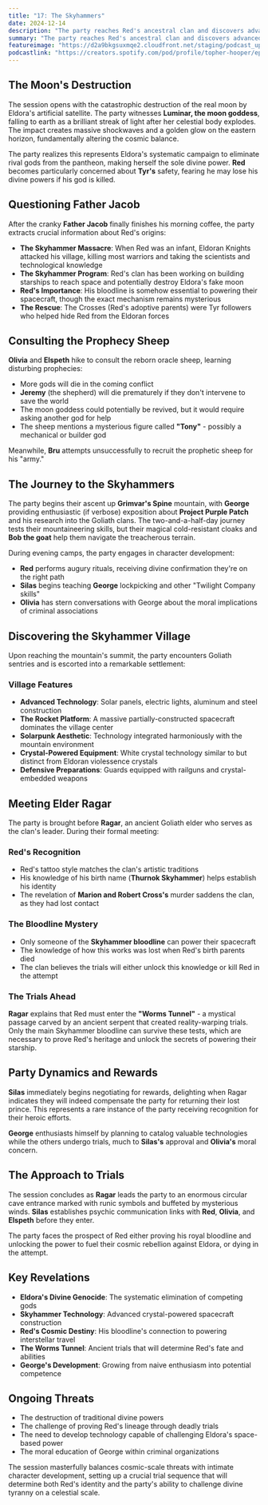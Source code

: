 ```yaml
---
title: "17: The Skyhammers"
date: 2024-12-14
description: "The party reaches Red's ancestral clan and discovers advanced technology, but Red must prove his lineage through dangerous trials."
summary: "The party reaches Red's ancestral clan and discovers advanced technology, but Red must prove his lineage through dangerous trials."
featureimage: "https://d2a9bkgsuxmqe2.cloudfront.net/staging/podcast_uploaded_episode400/41448639/41448639-1734206819666-7ef380cd7d28e.jpg"
podcastlink: "https://creators.spotify.com/pod/profile/topher-hooper/episodes/C4-E17-The-Skyhammers-e2sb36u"
---
```


## The Moon's Destruction

The session opens with the catastrophic destruction of the real moon by Eldora's artificial satellite. The party witnesses **Luminar, the moon goddess**, falling to earth as a brilliant streak of light after her celestial body explodes. The impact creates massive shockwaves and a golden glow on the eastern horizon, fundamentally altering the cosmic balance.

The party realizes this represents Eldora's systematic campaign to eliminate rival gods from the pantheon, making herself the sole divine power. **Red** becomes particularly concerned about **Tyr's** safety, fearing he may lose his divine powers if his god is killed.

## Questioning Father Jacob

After the cranky **Father Jacob** finally finishes his morning coffee, the party extracts crucial information about Red's origins:

- **The Skyhammer Massacre**: When Red was an infant, Eldoran Knights attacked his village, killing most warriors and taking the scientists and technological knowledge
- **The Skyhammer Program**: Red's clan has been working on building starships to reach space and potentially destroy Eldora's fake moon  
- **Red's Importance**: His bloodline is somehow essential to powering their spacecraft, though the exact mechanism remains mysterious
- **The Rescue**: The Crosses (Red's adoptive parents) were Tyr followers who helped hide Red from the Eldoran forces

## Consulting the Prophecy Sheep

**Olivia** and **Elspeth** hike to consult the reborn oracle sheep, learning disturbing prophecies:

- More gods will die in the coming conflict
- **Jeremy** (the shepherd) will die prematurely if they don't intervene to save the world
- The moon goddess could potentially be revived, but it would require asking another god for help
- The sheep mentions a mysterious figure called **"Tony"** - possibly a mechanical or builder god

Meanwhile, **Bru** attempts unsuccessfully to recruit the prophetic sheep for his "army."

## The Journey to the Skyhammers

The party begins their ascent up **Grimvar's Spine** mountain, with **George** providing enthusiastic (if verbose) exposition about **Project Purple Patch** and his research into the Goliath clans. The two-and-a-half-day journey tests their mountaineering skills, but their magical cold-resistant cloaks and **Bob the goat** help them navigate the treacherous terrain.

During evening camps, the party engages in character development:
- **Red** performs augury rituals, receiving divine confirmation they're on the right path
- **Silas** begins teaching **George** lockpicking and other "Twilight Company skills"
- **Olivia** has stern conversations with George about the moral implications of criminal associations

## Discovering the Skyhammer Village

Upon reaching the mountain's summit, the party encounters Goliath sentries and is escorted into a remarkable settlement:

### Village Features
- **Advanced Technology**: Solar panels, electric lights, aluminum and steel construction
- **The Rocket Platform**: A massive partially-constructed spacecraft dominates the village center
- **Solarpunk Aesthetic**: Technology integrated harmoniously with the mountain environment
- **Crystal-Powered Equipment**: White crystal technology similar to but distinct from Eldoran violessence crystals
- **Defensive Preparations**: Guards equipped with railguns and crystal-embedded weapons

## Meeting Elder Ragar

The party is brought before **Ragar**, an ancient Goliath elder who serves as the clan's leader. During their formal meeting:

### Red's Recognition
- Red's tattoo style matches the clan's artistic traditions
- His knowledge of his birth name (**Thurnok Skyhammer**) helps establish his identity
- The revelation of **Marion and Robert Cross's** murder saddens the clan, as they had lost contact

### The Bloodline Mystery
- Only someone of the **Skyhammer bloodline** can power their spacecraft
- The knowledge of how this works was lost when Red's birth parents died
- The clan believes the trials will either unlock this knowledge or kill Red in the attempt

### The Trials Ahead
**Ragar** explains that Red must enter the **"Worms Tunnel"** - a mystical passage carved by an ancient serpent that created reality-warping trials. Only the main Skyhammer bloodline can survive these tests, which are necessary to prove Red's heritage and unlock the secrets of powering their starship.

## Party Dynamics and Rewards

**Silas** immediately begins negotiating for rewards, delighting when Ragar indicates they will indeed compensate the party for returning their lost prince. This represents a rare instance of the party receiving recognition for their heroic efforts.

**George** enthusiasts himself by planning to catalog valuable technologies while the others undergo trials, much to **Silas's** approval and **Olivia's** moral concern.

## The Approach to Trials

The session concludes as **Ragar** leads the party to an enormous circular cave entrance marked with runic symbols and buffeted by mysterious winds. **Silas** establishes psychic communication links with **Red**, **Olivia**, and **Elspeth** before they enter.

The party faces the prospect of Red either proving his royal bloodline and unlocking the power to fuel their cosmic rebellion against Eldora, or dying in the attempt.

## Key Revelations

- **Eldora's Divine Genocide**: The systematic elimination of competing gods
- **Skyhammer Technology**: Advanced crystal-powered spacecraft construction
- **Red's Cosmic Destiny**: His bloodline's connection to powering interstellar travel
- **The Worms Tunnel**: Ancient trials that will determine Red's fate and abilities
- **George's Development**: Growing from naive enthusiasm into potential competence

## Ongoing Threats

- The destruction of traditional divine powers
- The challenge of proving Red's lineage through deadly trials  
- The need to develop technology capable of challenging Eldora's space-based power
- The moral education of George within criminal organizations

The session masterfully balances cosmic-scale threats with intimate character development, setting up a crucial trial sequence that will determine both Red's identity and the party's ability to challenge divine tyranny on a celestial scale.